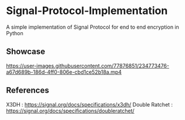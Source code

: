 # Signal-Protocol-Implementation
A simple implementation of Signal Protocol for end to end encryption in Python

## Showcase
https://user-images.githubusercontent.com/77876851/234773476-a67d689b-186d-4ff0-806e-cbd1ce52b18a.mp4

## References
X3DH : https://signal.org/docs/specifications/x3dh/ 
Double Ratchet : https://signal.org/docs/specifications/doubleratchet/
